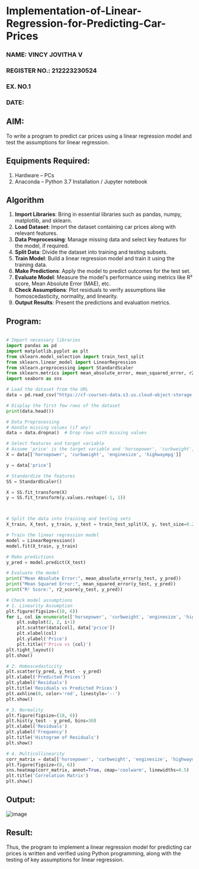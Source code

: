 # Implementation-of-Linear-Regression-for-Predicting-Car-Prices
<H3>NAME: VINCY JOVITHA V </H3>
<H3>REGISTER NO.: 212223230524</H3>
<H3>EX. NO.1</H3>
<H3>DATE:</H3>

## AIM:
To write a program to predict car prices using a linear regression model and test the assumptions for linear regression.

## Equipments Required:
1. Hardware – PCs
2. Anaconda – Python 3.7 Installation / Jupyter notebook

## Algorithm
1. **Import Libraries**: Bring in essential libraries such as pandas, numpy, matplotlib, and sklearn.
2. **Load Dataset**: Import the dataset containing car prices along with relevant features.
3. **Data Preprocessing**: Manage missing data and select key features for the model, if required.
4. **Split Data**: Divide the dataset into training and testing subsets.
5. **Train Model**: Build a linear regression model and train it using the training data.
6. **Make Predictions**: Apply the model to predict outcomes for the test set.
7. **Evaluate Model**: Measure the model's performance using metrics like R² score, Mean Absolute Error (MAE), etc.
8. **Check Assumptions**: Plot residuals to verify assumptions like homoscedasticity, normality, and linearity.
9. **Output Results**: Present the predictions and evaluation metrics.

## Program:

```py

# Import necessary libraries
import pandas as pd
import matplotlib.pyplot as plt
from sklearn.model_selection import train_test_split
from sklearn.linear_model import LinearRegression
from sklearn.preprocessing import StandardScaler
from sklearn.metrics import mean_absolute_error, mean_squared_error, r2_score
import seaborn as sns

# Load the dataset from the URL
data = pd.read_csv("https://cf-courses-data.s3.us.cloud-object-storage.appdomain.cloud/IBM-ML240EN-SkillsNetwork/labs/data/CarPrice_Assignment.csv")

# Display the first few rows of the dataset
print(data.head())

# Data Preprocessing
# Handle missing values (if any)
data = data.dropna()  # Drop rows with missing values

# Select features and target variable
# Assume 'price' is the target variable and 'horsepower', 'curbweight', 'enginesize', and 'highwaympg' are features
X = data[['horsepower', 'curbweight', 'enginesize', 'highwaympg']]

y = data['price']

# Standardize the features
SS = StandardScaler()

X = SS.fit_transform(X)
y = SS.fit_transform(y.values.reshape(-1, 1))



# Split the data into training and testing sets
X_train, X_test, y_train, y_test = train_test_split(X, y, test_size=0.2, random_state=42)

# Train the linear regression model
model = LinearRegression()
model.fit(X_train, y_train)

# Make predictions
y_pred = model.predict(X_test)

# Evaluate the model
print("Mean Absolute Error:", mean_absolute_error(y_test, y_pred))
print("Mean Squared Error:", mean_squared_error(y_test, y_pred))
print("R² Score:", r2_score(y_test, y_pred))

# Check model assumptions
# 1. Linearity Assumption
plt.figure(figsize=(10, 6))
for i, col in enumerate(['horsepower', 'curbweight', 'enginesize', 'highwaympg']):
    plt.subplot(2, 2, i+1)
    plt.scatter(data[col], data['price'])
    plt.xlabel(col)
    plt.ylabel('Price')
    plt.title(f'Price vs {col}')
plt.tight_layout()
plt.show()

# 2. Homoscedasticity
plt.scatter(y_pred, y_test - y_pred)
plt.xlabel('Predicted Prices')
plt.ylabel('Residuals')
plt.title('Residuals vs Predicted Prices')
plt.axhline(0, color='red', linestyle='--')
plt.show()

# 3. Normality
plt.figure(figsize=(10, 6))
plt.hist(y_test - y_pred, bins=30)
plt.xlabel('Residuals')
plt.ylabel('Frequency')
plt.title('Histogram of Residuals')
plt.show()

# 4. Multicollinearity
corr_matrix = data[['horsepower', 'curbweight', 'enginesize', 'highwaympg']].corr()
plt.figure(figsize=(8, 6))
sns.heatmap(corr_matrix, annot=True, cmap='coolwarm', linewidths=0.5)
plt.title('Correlation Matrix')
plt.show()


```

## Output:

![image](https://github.com/user-attachments/assets/fb4b80af-d040-4a74-a438-b1397cbebae1)


## Result:
Thus, the program to implement a linear regression model for predicting car prices is written and verified using Python programming, along with the testing of key assumptions for linear regression.
